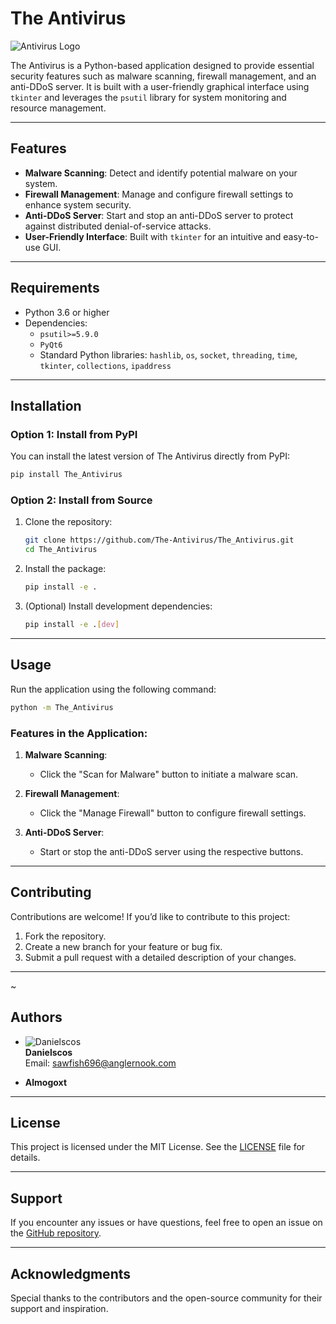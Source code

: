 # The Antivirus

![Antivirus Logo](images/Untitled-1-01.png)

The Antivirus is a Python-based application designed to provide essential security features such as malware scanning, firewall management, and an anti-DDoS server. It is built with a user-friendly graphical interface using `tkinter` and leverages the `psutil` library for system monitoring and resource management.

---

## Features
- **Malware Scanning**: Detect and identify potential malware on your system.
- **Firewall Management**: Manage and configure firewall settings to enhance system security.
- **Anti-DDoS Server**: Start and stop an anti-DDoS server to protect against distributed denial-of-service attacks.
- **User-Friendly Interface**: Built with `tkinter` for an intuitive and easy-to-use GUI.

---

## Requirements
- Python 3.6 or higher
- Dependencies:
  - `psutil>=5.9.0`
  - `PyQt6`
  - Standard Python libraries: `hashlib`, `os`, `socket`, `threading`, `time`, `tkinter`, `collections`, `ipaddress`

---

## Installation

### Option 1: Install from PyPI
You can install the latest version of The Antivirus directly from PyPI:
```bash
pip install The_Antivirus
```

### Option 2: Install from Source
1. Clone the repository:
   ```bash
   git clone https://github.com/The-Antivirus/The_Antivirus.git
   cd The_Antivirus
   ```

2. Install the package:
   ```bash
   pip install -e .
   ```

3. (Optional) Install development dependencies:
   ```bash
   pip install -e .[dev]
   ```

---

## Usage
Run the application using the following command:
```bash
python -m The_Antivirus
```

### Features in the Application:
1. **Malware Scanning**:
   - Click the "Scan for Malware" button to initiate a malware scan.

2. **Firewall Management**:
   - Click the "Manage Firewall" button to configure firewall settings.

3. **Anti-DDoS Server**:
   - Start or stop the anti-DDoS server using the respective buttons.

---

## Contributing
Contributions are welcome! If you’d like to contribute to this project:
1. Fork the repository.
2. Create a new branch for your feature or bug fix.
3. Submit a pull request with a detailed description of your changes.

---
~
## Authors
- ![Danielscos](https://www.gravatar.com/avatar/2bc553781cecd02a316c59729e84e33e?s=100)  
  **Danielscos**  
  Email: [sawfish696@anglernook.com](mailto:sawfish696@anglernook.com)  

- **Almogoxt**

---

## License
This project is licensed under the MIT License. See the [LICENSE](LICENSE) file for details.

---

## Support
If you encounter any issues or have questions, feel free to open an issue on the [GitHub repository](https://github.com/The-Antivirus/The_Antivirus/issues).

---

## Acknowledgments
Special thanks to the contributors and the open-source community for their support and inspiration.